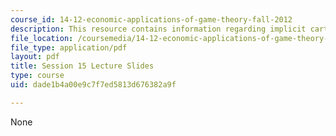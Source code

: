 ```yaml
---
course_id: 14-12-economic-applications-of-game-theory-fall-2012
description: This resource contains information regarding implicit cartels.
file_location: /coursemedia/14-12-economic-applications-of-game-theory-fall-2012/dade1b4a00e9c7f7ed5813d676382a9f_MIT14_12F12_slides15.pdf
file_type: application/pdf
layout: pdf
title: Session 15 Lecture Slides
type: course
uid: dade1b4a00e9c7f7ed5813d676382a9f

---
```

None